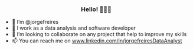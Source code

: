 


   <h3 align="center">Hello! 🙋🏽‍♂️</h3>




 
  
- 👋 I’m @jorgefreires
- 👀 I work as a data analysis and software developer
- 💞️ I’m looking to collaborate on any project that help to improve my skills
- 📫 You can reach me on www.linkedin.com/in/jorgefreiresDataAnalyst
